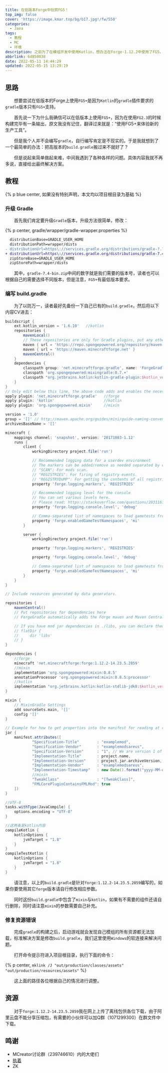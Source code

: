 ```yaml
---
title: 在低版本Forge中玩转FG5！
top_img: false
cover: 'https://image.kmar.top/bg/b17.jpg!/fw/550'
categories:
  - Java
tags:
  - 教程
  - MC
  - 环境
description: 之前为了在模组开发中使用Kotlin，想办法在Forge-1.12.2中使用了FG5，当时着实是废了不少功夫，所以写个教程记录一下。
abbrlink: 6d850038
date: 2022-05-11 14:44:29
updated: 2022-05-15 13:29:19
---
```


## 思路

&emsp;&emsp;想要尝试在低版本的Forge上使用`FG5+`是因为`Kotlin`的`gradle`插件要求的`gradle`版本只有`FG5+`支持。

&emsp;&emsp;首先说一下为什么我确信可以在低版本上使用`FG5+`，因为在使用`FG2.3`的时候构建完毕有一条输出，原文我没有记住，翻译过来就是：“使用FG5+来体验新的生产工具”。

&emsp;&emsp;但是我个人并不会编写`gradle`，自行编写肯定是不现实的。于是我就想到了一个最简单的办法：把高版本的`build.gradle`搬过来不就好了？

&emsp;&emsp;但是说起来简单做起来难，中间我遇到了各种各样的问题。具体内容我就不再多说，直接给出最终解决方案。

## 教程

{% p blue center, 如果没有特别声明，本文均以项目根目录为基础 %}

### 升级 Gradle

&emsp;&emsp;首先我们肯定要升级`Gradle`版本，升级方法很简单，修改：

{% p center, gradle/wrapper/gradle-wrapper.properties %}

```diff
  distributionBase=GRADLE_USER_HOME
  distributionPath=wrapper/dists
- distributionUrl=https\://services.gradle.org/distributions/gradle-?.?-bin.zip
+ distributionUrl=https\://services.gradle.org/distributions/gradle-7.4-bin.zip
  zipStoreBase=GRADLE_USER_HOME
  zipStorePath=wrapper/dists
```

&emsp;&emsp;其中，`gradle-7.4-bin.zip`中间的数字就是我们需要的版本号，读者也可以根据自己的需要选择不同版本，但是注意，`FG5+`有最低版本要求。

### 编写 build.gradle

&emsp;&emsp;为了以防万一，读者最好先备份一下自己已有的`build.gradle`，然后将以下内容CV进去：

```groovy
buildscript {
    ext.kotlin_version = '1.6.10'   //kotlin
    repositories {
        mavenLocal()
        // These repositories are only for Gradle plugins, put any other repositories in the repository block further below
        maven { url = 'https://repo.spongepowered.org/repository/maven-public/' }
        maven { url = 'https://maven.minecraftforge.net' }
        mavenCentral()
    }
    dependencies {
        classpath group: 'net.minecraftforge.gradle', name: 'ForgeGradle', version: '5.1.+', changing: true
        classpath 'org.spongepowered:mixingradle:0.7.+'                         //mixin
        classpath "org.jetbrains.kotlin:kotlin-gradle-plugin:$kotlin_version"   //kotlin
    }
}
// Only edit below this line, the above code adds and enables the necessary things for Forge to be setup.
apply plugin: 'net.minecraftforge.gradle'   //forge
apply plugin: 'kotlin'                      //kotlin
apply plugin: 'org.spongepowered.mixin'     //mixin

version = '1.0'
group = '[]' // http://maven.apache.org/guides/mini/guide-naming-conventions.html
archivesBaseName = '[]'

minecraft {
    mappings channel: 'snapshot', version: '20171003-1.12'
    runs {
        client {
            workingDirectory project.file('run')

            // Recommended logging data for a userdev environment
            // The markers can be added/remove as needed separated by commas.
            // "SCAN": For mods scan.
            // "REGISTRIES": For firing of registry events.
            // "REGISTRYDUMP": For getting the contents of all registries.
            property 'forge.logging.markers', 'REGISTRIES'

            // Recommended logging level for the console
            // You can set various levels here.
            // Please read: https://stackoverflow.com/questions/2031163/when-to-use-the-different-log-levels
            property 'forge.logging.console.level', 'debug'

            // Comma-separated list of namespaces to load gametests from. Empty = all namespaces.
            property 'forge.enabledGameTestNamespaces', 'mi'
        }

        server {
            workingDirectory project.file('run')

            property 'forge.logging.markers', 'REGISTRIES'

            property 'forge.logging.console.level', 'debug'

            // Comma-separated list of namespaces to load gametests from. Empty = all namespaces.
            property 'forge.enabledGameTestNamespaces', 'mi'
        }
    }
}

// Include resources generated by data generators.

repositories {
    mavenCentral()
    // Put repositories for dependencies here
    // ForgeGradle automatically adds the Forge maven and Maven Central for you

    // If you have mod jar dependencies in ./libs, you can declare them as a repository like so:
    // flatDir {
    //     dir 'libs'
    // }
}

dependencies {
    //forge
    minecraft 'net.minecraftforge:forge:1.12.2-14.23.5.2859'
    //mixin
    implementation 'org.spongepowered:mixin:0.8.5'
    annotationProcessor 'org.spongepowered:mixin:0.8.5:processor'
    //kotlin
    implementation "org.jetbrains.kotlin:kotlin-stdlib-jdk8:$kotlin_version"
}

mixin {
    // MixinGradle Settings
    add sourceSets.main, '[]'
    config '[]'
}

// Example for how to get properties into the manifest for reading at runtime.
jar {
    manifest.attributes([
            "Specification-Title"        : "examplemod",
            "Specification-Vendor"       : "examplemodsareus",
            "Specification-Version"      : "1", // We are version 1 of ourselves
            "Implementation-Title"       : project.name,
            "Implementation-Version"     : project.jar.archiveVersion,
            "Implementation-Vendor"      : "examplemodsareus",
            "Implementation-Timestamp"   : new Date().format("yyyy-MM-dd'T'HH:mm:ssZ"),
            //mixin
            "TweakClass"                 : "[TweakClass]",
            "FMLCorePluginContainsFMLMod": true
    ])
}

//UTF-8
tasks.withType(JavaCompile) {
    options.encoding = "UTF-8"
}

//这两条是kotlin内容
compileKotlin {
    kotlinOptions {
        jvmTarget = "1.8"
    }
}
compileTestKotlin {
    kotlinOptions {
        jvmTarget = "1.8"
    }
}
```

&emsp;&emsp;请注意，以上的`build.gradle`是针对`forge:1.12.2-14.23.5.2859`编写的，如果你要使用其它`forge`版本请自行修改相应参数。

&emsp;&emsp;同时这份`build.gradle`中包含了`mixin`与`kotlin`，如果有不需要的组件还请自行删除，同时请注意`mixin`的参数需要自己补充。

### 修复资源错误

&emsp;&emsp;完成`gradle`的构建之后，启动游戏就会发现自己模组的所有资源都无法加载，标准解决方案是修改`build.gradle`，我们这里使用`Windows`的软连接来解决问题。

&emsp;&emsp;打开命令提示符进入项目根目录，执行下面的命令：

{% p center, <code>mklink /J &quot;out/production/classes/assets&quot; &quot;out/production/resources/assets&quot;</code> %}

&emsp;&emsp;这上面的路径各位根据自己的情况进行调整。

## 资源

&emsp;&emsp;对于`forge:1.12.2-14.23.5.2859`我在网上上传了离线包供各位下载，由于阿里云盘不能分享压缩包，有需要的小伙伴可以加Q群（1071299300）在群文件中下载。

## 鸣谢

+ MCreator讨论群（239746610）内的大佬们
+ [执着](https://github.com/luiqn2007)
+ ZK